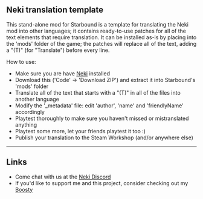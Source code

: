 ## Neki translation template

This stand-alone mod for Starbound is a template for translating the Neki mod into other languages; it contains ready-to-use patches for all of the text elements that require translation.
It can be installed as-is by placing into the 'mods' folder of the game; the patches will replace all of the text, adding a "(T)" (for "Translate") before every line.

How to use:
- Make sure you are have [Neki](https://github.com/hyperjuni/Neki) installed
- Download this ('Code' -> 'Download ZIP') and extract it into Starbound's 'mods' folder
- Translate all of the text that starts with a "(T)" in all of the files into another language
- Modify the '_metadata' file: edit 'author', 'name' and 'friendlyName' accordingly
- Playtest thoroughly to make sure you haven't missed or mistranslated anything
- Playtest some more, let your friends playtest it too :)
- Publish your translation to the Steam Workshop (and/or anywhere else)

---
## Links

* Come chat with us at the [Neki Discord](https://discord.gg/R6tfkazYgb)
* If you'd like to support me and this project, consider checking out my [Boosty](https://boosty.to/hyperjuni/donate)
  
